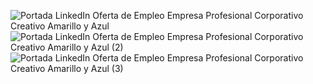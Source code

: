 ![Portada LinkedIn Oferta de Empleo Empresa Profesional Corporativo Creativo Amarillo y Azul](https://github.com/RominaGaite/RominaGaite/assets/73299120/81a79bb4-c447-47a6-a8c3-520d6c9ed43b)
![Portada LinkedIn Oferta de Empleo Empresa Profesional Corporativo Creativo Amarillo y Azul (2)](https://github.com/RominaGaite/RominaGaite/assets/73299120/87cc72bd-88cb-402a-a17a-16cdc785d5a1)
![Portada LinkedIn Oferta de Empleo Empresa Profesional Corporativo Creativo Amarillo y Azul (3)](https://github.com/RominaGaite/RominaGaite/assets/73299120/2742f076-7f46-4f69-b0c8-2b29259bde3c)





